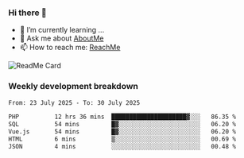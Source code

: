 ### Hi there 👋

- 🌱 I’m currently learning ...
- 💬 Ask me about [AboutMe](https://www.itzcy.com/about)
- 📫 How to reach me: [ReachMe](https://www.itzcy.com/about)

![ReadMe Card](https://github-readme-stats-ten-gilt.vercel.app/api?username=SuperChenYun&show_icons=true&title_color=fff&icon_color=79ff97&text_color=9f9f9f&bg_color=151515&hide_border=true)

### Weekly development breakdown
<!--START_SECTION:waka-->

```txt
From: 23 July 2025 - To: 30 July 2025

PHP          12 hrs 36 mins  █████████████████████▓░░░   86.35 %
SQL          54 mins         █▓░░░░░░░░░░░░░░░░░░░░░░░   06.20 %
Vue.js       54 mins         █▓░░░░░░░░░░░░░░░░░░░░░░░   06.20 %
HTML         6 mins          ▒░░░░░░░░░░░░░░░░░░░░░░░░   00.69 %
JSON         4 mins          ░░░░░░░░░░░░░░░░░░░░░░░░░   00.48 %
```

<!--END_SECTION:waka-->
